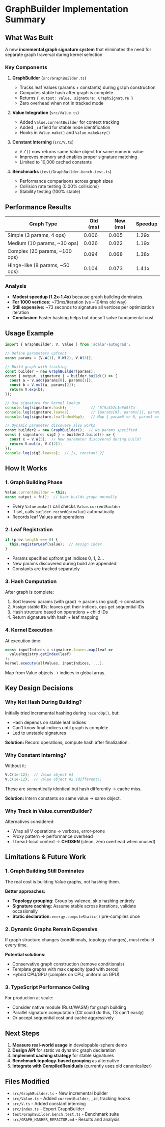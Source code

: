 # GraphBuilder Implementation Summary

## What Was Built

A new **incremental graph signature system** that eliminates the need for separate graph traversal during kernel selection.

### Key Components

1. **GraphBuilder** (`src/GraphBuilder.ts`)
   - Tracks leaf Values (params + constants) during graph construction
   - Computes stable hash after graph is complete
   - Returns `{ output: Value, signature: GraphSignature }`
   - Zero overhead when not in tracked mode

2. **Value Integration** (`src/Value.ts`)
   - Added `Value.currentBuilder` for context tracking
   - Added `_id` field for stable node identification
   - Hooks in `Value.make()` and `Value.makeNary()`

3. **Constant Interning** (`src/V.ts`)
   - `V.C()` now returns same Value object for same numeric value
   - Improves memory and enables proper signature matching
   - Limited to 10,000 cached constants

4. **Benchmarks** (`test/GraphBuilder.bench.test.ts`)
   - Performance comparisons across graph sizes
   - Collision rate testing (0.00% collisions)
   - Stability testing (100% stable)

## Performance Results

| Graph Type | Old (ms) | New (ms) | Speedup |
|------------|----------|----------|---------|
| Simple (3 params, 4 ops) | 0.006 | 0.005 | 1.29x |
| Medium (10 params, ~30 ops) | 0.026 | 0.022 | 1.19x |
| Complex (20 params, ~100 ops) | 0.094 | 0.068 | 1.38x |
| Hinge-like (8 params, ~50 ops) | 0.104 | 0.073 | 1.41x |

### Analysis

- **Modest speedup (1.2x-1.4x)** because graph building dominates
- **For 1000 vertices:** ~73ms/iteration (vs ~104ms old way)
- **Still expensive:** ~73 seconds to signature all vertices per optimization iteration
- **Conclusion:** Faster hashing helps but doesn't solve fundamental cost

## Usage Example

```typescript
import { GraphBuilder, V, Value } from 'scalar-autograd';

// Define parameters upfront
const params = [V.W(1), V.W(2), V.W(3)];

// Build graph with tracking
const builder = new GraphBuilder(params);
const { output, signature } = builder.build(() => {
  const a = V.add(params[0], params[1]);
  const b = V.mul(a, params[2]);
  return V.exp(b);
});

// Use signature for kernel lookup
console.log(signature.hash);           // '5f9a3b2c1e8d4f7a'
console.log(signature.leaves);         // [params[0], params[1], params[2]]
console.log(signature.leafIndexMap);   // Map { param0 => 0, param1 => 1, ... }

// Dynamic parameter discovery also works
const builder2 = new GraphBuilder();  // No params specified
const { signature: sig2 } = builder2.build(() => {
  const x = V.W(5);  // New parameter discovered during build!
  return V.mul(x, V.C(2));
});
console.log(sig2.leaves);  // [x, constant_2]
```

## How It Works

### 1. Graph Building Phase

```typescript
Value.currentBuilder = this;
const output = fn();  // User builds graph normally
```

- Every `Value.make()` call checks `Value.currentBuilder`
- If set, calls `builder.recordOp(value)` automatically
- Records leaf Values and operations

### 2. Leaf Registration

```typescript
if (prev.length === 0) {
  this.registerLeaf(value);  // Assign index
}
```

- Params specified upfront get indices 0, 1, 2...
- New params discovered during build are appended
- Constants are tracked separately

### 3. Hash Computation

After graph is complete:
1. Sort leaves: params (with grad) → params (no grad) → constants
2. Assign stable IDs: leaves get their indices, ops get sequential IDs
3. Hash structure based on operations + child IDs
4. Return signature with hash + leaf mapping

### 4. Kernel Execution

At execution time:
```typescript
const inputIndices = signature.leaves.map(leaf =>
  valueRegistry.getIndex(leaf)
);
kernel.execute(allValues, inputIndices, ...);
```

Map from Value objects → indices in global array.

## Key Design Decisions

### Why Not Hash During Building?

Initially tried incremental hashing during `recordOp()`, but:
- Hash depends on stable leaf indices
- Can't know final indices until graph is complete
- Led to unstable signatures

**Solution:** Record operations, compute hash after finalization.

### Why Constant Interning?

Without it:
```typescript
V.C(1e-12);  // Value object #1
V.C(1e-12);  // Value object #2 (different!)
```

These are semantically identical but hash differently → cache miss.

**Solution:** Intern constants so same value → same object.

### Why Track in Value.currentBuilder?

Alternatives considered:
- Wrap all V operations → verbose, error-prone
- Proxy pattern → performance overhead
- Thread-local context → **CHOSEN** (clean, zero overhead when unused)

## Limitations & Future Work

### 1. Graph Building Still Dominates

The real cost is building Value graphs, not hashing them.

**Better approaches:**
- **Topology grouping:** Group by valence, skip hashing entirely
- **Signature caching:** Assume stable across iterations, validate occasionally
- **Static declaration:** `energy.computeStatic()` pre-compiles once

### 2. Dynamic Graphs Remain Expensive

If graph structure changes (conditionals, topology changes), must rebuild every time.

**Potential solutions:**
- Conservative graph construction (remove conditionals)
- Template graphs with max capacity (pad with zeros)
- Hybrid CPU/GPU (complex on CPU, uniform on GPU)

### 3. TypeScript Performance Ceiling

For production at scale:
- Consider native module (Rust/WASM) for graph building
- Parallel signature computation (C# could do this, TS can't easily)
- Or accept sequential cost and cache aggressively

## Next Steps

1. **Measure real-world usage** in developable-sphere demo
2. **Design API** for static vs dynamic graph declaration
3. **Implement caching strategy** for stable signatures
4. **Benchmark topology-based grouping** as alternative
5. **Integrate with CompiledResiduals** (currently uses old canonicalizer)

## Files Modified

- `src/GraphBuilder.ts` - New incremental builder
- `src/Value.ts` - Added `currentBuilder`, `_id`, tracking hooks
- `src/V.ts` - Added constant interning
- `src/index.ts` - Export GraphBuilder
- `test/GraphBuilder.bench.test.ts` - Benchmark suite
- `src/GRAPH_HASHER_REFACTOR.md` - Results and analysis

